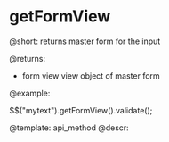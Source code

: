 getFormView
=============


@short: returns master form for the input
	

@returns:
- form		view		view object of master form
	

@example:

$$("mytext").getFormView().validate();


@template:	api_method
@descr:


